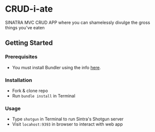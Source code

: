 # CRUD-i-ate
SINATRA MVC CRUD APP where you can shamelessly divulge the gross things you've eaten

## Getting Started

### Prerequisites
* You must install Bundler using the info [here](http://bundler.io/).

### Installation
* Fork & clone repo
* Run `bundle install` in Terminal

### Usage
* Type `shotgun` in Terminal to run Sintra's Shotgun server
* Visit `locahost:9393` in browser to interact with web app
